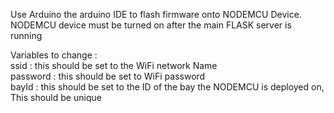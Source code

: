 Use Arduino the arduino IDE to flash firmware onto NODEMCU Device. NODEMCU device must be turned on after the main FLASK server is running  

Variables to change :  
ssid : this should be set to the WiFi network Name  
password : this should be set to WiFi password   
bayId : this should be set to the ID of the bay the NODEMCU is deployed on, This should be unique   
